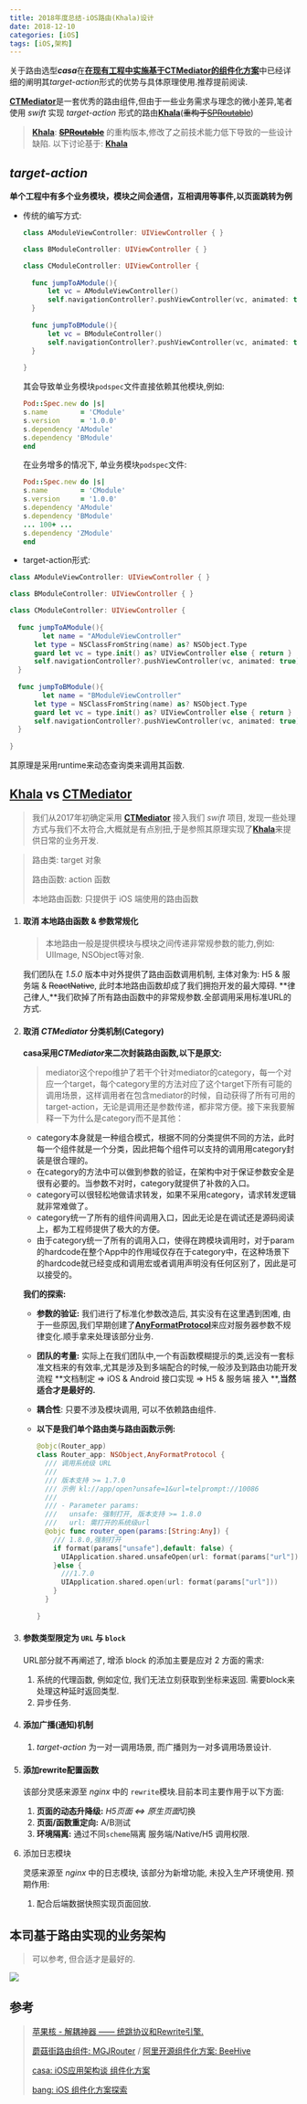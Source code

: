```yaml
---
title: 2018年度总结-iOS路由(Khala)设计
date: 2018-12-10
categories: [iOS]
tags: [iOS,架构]
---
```


关于路由选型***casa***在[**在现有工程中实施基于CTMediator的组件化方案**](https://casatwy.com/modulization_in_action.html)中已经详细的阐明其*target-action*形式的优势与具体原理使用.推荐提前阅读.

[**CTMediator**](https://github.com/casatwy/CTMediator)是一套优秀的路由组件,但由于一些业务需求与理念的微小差异,笔者使用 *swift* 实现 *target-action* 形式的路由[**Khala**](https://github.com/linhay/Khala)(~~重构于[SPRoutable](https://github.com/linhay/Routable)~~)

<!-- more -->

>  [**Khala**]( https://github.com/linhay/Khala): [~~**SPRoutable**~~](https://github.com/linhay/Routable) 的重构版本,修改了之前技术能力低下导致的一些设计缺陷.
> 以下讨论基于: [**Khala**]( https://github.com/linhay/Khala)

##  *target-action*

**单个工程中有多个业务模块，模块之间会通信，互相调用等事件,以页面跳转为例**

- 传统的编写方式:

  ```swift
  class AModuleViewController: UIViewController { }
  
  class BModuleController: UIViewController { }
  
  class CModuleController: UIViewController {
      
  	func jumpToAModule(){
  		let vc = AModuleViewController()
  		self.navigationController?.pushViewController(vc, animated: true)
  	}
      
  	func jumpToBModule(){
  		let vc = BModuleController()
  		self.navigationController?.pushViewController(vc, animated: true)
  	}
      
  }
  ```

  其会导致单业务模块`podspec`文件直接依赖其他模块,例如:

  ```ruby
  Pod::Spec.new do |s|
  s.name		= 'CModule'
  s.version 	= '1.0.0'
  s.dependency 'AModule'
  s.dependency 'BModule'  
  end
  ```

  在业务增多的情况下, 单业务模块`podspec`文件:

  ```ruby
  Pod::Spec.new do |s|
  s.name		= 'CModule'
  s.version 	= '1.0.0'
  s.dependency 'AModule'
  s.dependency 'BModule'  
  ... 100+ ...
  s.dependency 'ZModule'  
  end
  ```

-  target-action形式:

  ```swift
  class AModuleViewController: UIViewController { }
  
  class BModuleController: UIViewController { }
  
  class CModuleController: UIViewController {
      
  	func jumpToAModule(){
          let name = "AModuleViewController"
  		let type = NSClassFromString(name) as? NSObject.Type        
  		guard let vc = type.init() as? UIViewController else { return }
  		self.navigationController?.pushViewController(vc, animated: true)
  	}
      
  	func jumpToBModule(){
          let name = "BModuleViewController"
  		let type = NSClassFromString(name) as? NSObject.Type        
  		guard let vc = type.init() as? UIViewController else { return }
  		self.navigationController?.pushViewController(vc, animated: true)
  	}
      
  }
  ```

  其原理是采用runtime来动态查询类来调用其函数.

## [**Khala**]( https://github.com/linhay/Khala) vs [**CTMediator**](https://github.com/casatwy/CTMediator)

> 我们从2017年初确定采用 [**CTMediator**](https://github.com/casatwy/CTMediator) 接入我们 *swift* 项目, 发现一些处理方式与我们不太符合,大概就是有点别扭,于是参照其原理实现了[**Khala**]( https://github.com/linhay/Khala)来提供日常的业务开发.

> 路由类: target 对象
>
> 路由函数: action 函数
>
> 本地路由函数: 只提供于 iOS 端使用的路由函数

1. #### 取消 本地路由函数 & 参数常规化

   > 本地路由一般是提供模块与模块之间传递非常规参数的能力,例如: UIImage, NSObject等对象.

   我们团队在 *1.5.0* 版本中对外提供了路由函数调用机制, 主体对象为: H5 & 服务端 & ~~ReactNative~~, 此时本地路由函数却成了我们拥抱开发的最大障碍. **律己律人,**我们砍掉了所有路由函数中的非常规参数.全部调用采用标准URL的方式. 

2. #### 取消 *CTMediator* 分类机制(Category)

   **casa采用*CTMediator*来二次封装路由函数,以下是原文:**

   > mediator这个repo维护了若干个针对mediator的category，每一个对应一个target，每个category里的方法对应了这个target下所有可能的调用场景，这样调用者在包含mediator的时候，自动获得了所有可用的target-action，无论是调用还是参数传递，都非常方便。接下来我要解释一下为什么是category而不是其他：

   - category本身就是一种组合模式，根据不同的分类提供不同的方法，此时每一个组件就是一个分类，因此把每个组件可以支持的调用用category封装是很合理的。
   - 在category的方法中可以做到参数的验证，在架构中对于保证参数安全是很有必要的。当参数不对时，category就提供了补救的入口。
   - category可以很轻松地做请求转发，如果不采用category，请求转发逻辑就非常难做了。
   - category统一了所有的组件间调用入口，因此无论是在调试还是源码阅读上，都为工程师提供了极大的方便。
   - 由于category统一了所有的调用入口，使得在跨模块调用时，对于param的hardcode在整个App中的作用域仅存在于category中，在这种场景下的hardcode就已经变成和调用宏或者调用声明没有任何区别了，因此是可以接受的。

   **我们的探索:**

   - **参数的验证:** 我们进行了标准化参数改造后, 其实没有在这里遇到困难, 由于一些原因,我们早期创建了[**AnyFormatProtocol**](https://github.com/linhay/AnyFormatProtocol)来应对服务器参数不规律变化.顺手拿来处理该部分业务.

   - **团队的考量:** 实际上在我们团队中,一个有函数模糊提示的类,远没有一套标准文档来的有效率,尤其是涉及到多端配合的时候,一般涉及到路由功能开发流程 **文档制定 => iOS & Android 接口实现 => H5 & 服务端 接入 **,**当然适合才是最好的.**

   - **耦合性**: 只要不涉及模块调用, 可以不依赖路由组件.

   - **以下是我们单个路由类与路由函数示例:**

     ```swift
     @objc(Router_app)
     class Router_app: NSObject,AnyFormatProtocol {
       /// 调用系统级 URL
       ///
       /// 版本支持 >= 1.7.0
       /// 示例 kl://app/open?unsafe=1&url=telprompt://10086
       ///
       /// - Parameter params:
       ///   unsafe: 强制打开, 版本支持 >= 1.8.0
       ///   url: 需打开的系统级url
       @objc func router_open(params:[String:Any]) {
         /// 1.8.0,强制打开
         if format(params["unsafe"],default: false) {
           UIApplication.shared.unsafeOpen(url: format(params["url"]))
         }else {
           ///1.7.0
           UIApplication.shared.open(url: format(params["url"]))
         }
       }
       
     }
     ```

3. #### 参数类型限定为 `URL` 与 `block`

   URL部分就不再阐述了, 增添 block 的添加主要是应对 2 方面的需求:

   1. 系统的代理函数, 例如定位, 我们无法立刻获取到坐标来返回. 需要block来处理这种延时返回类型.
   2. 异步任务.

4. #### 添加广播(通知)机制

   1. *target-action* 为一对一调用场景, 而广播则为一对多调用场景设计.

5. #### 添加rewrite配置函数

   该部分灵感来源至 *nginx* 中的 `rewrite`模块.目前本司主要作用于以下方面:

   1. **页面的动态升降级:**  *H5页面 <=> 原生页面*切换
   2. **页面/函数重定向:**  A/B测试
   3. **环境隔离:** 通过不同`scheme`隔离 服务端/Native/H5 调用权限.

6. 添加日志模块

   灵感来源至 *nginx* 中的日志模块, 该部分为新增功能, 未投入生产环境使用. 预期作用:

   1. 配合后端数据快照实现页面回放.

## 本司基于路由实现的业务架构

> 可以参考, 但合适才是最好的.

![](https://s.linhey.com/iOS-%E6%9E%B6%E6%9E%84%E8%AE%BE%E8%AE%A1-02.png!m1)

## 参考

> [苹果核 - 解耦神器 —— 统跳协议和Rewrite引擎.](http://pingguohe.net/2015/11/24/Navigator-and-Rewrite.html)
>
> [蘑菇街路由组件: MGJRouter](https://github.com/meili/MGJRouter) / [阿里开源组件化方案: BeeHive](https://github.com/alibaba/BeeHive)
>
> [casa: iOS应用架构谈 组件化方案](https://casatwy.com/iOS-Modulization.html) 
>
> [bang: iOS 组件化方案探索](https://blog.cnbang.net/tech/3080/)

